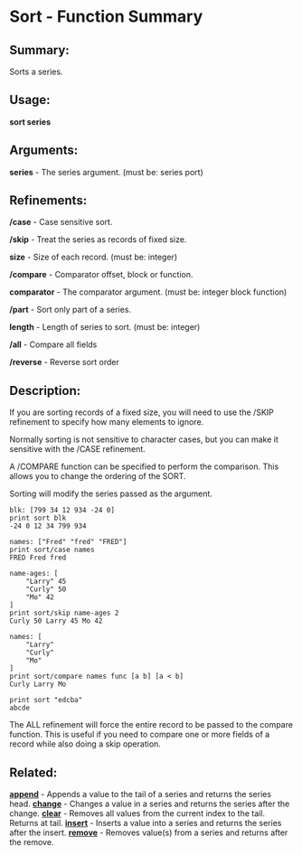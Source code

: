 # Sort - Function Summary

## Summary:

Sorts a series.

## Usage:

**sort series**

## Arguments:

**series** - The series argument. (must be: series port)

## Refinements:

**/case** - Case sensitive sort.

**/skip** - Treat the series as records of fixed size.

**size** - Size of each record. (must be: integer)

**/compare** - Comparator offset, block or function.

**comparator** - The comparator argument. (must be: integer block function)

**/part** - Sort only part of a series.

**length** - Length of series to sort. (must be: integer)

**/all** - Compare all fields

**/reverse** - Reverse sort order

## Description:

If you are sorting records of a fixed size, you will need to use the /SKIP refinement to specify how many elements to ignore.

Normally sorting is not sensitive to character cases, but you can make it sensitive with the /CASE refinement.

A /COMPARE function can be specified to perform the comparison. This allows you to change the ordering of the SORT.

Sorting will modify the series passed as the argument.

```
blk: [799 34 12 934 -24 0]
print sort blk
-24 0 12 34 799 934
```

```
names: ["Fred" "fred" "FRED"]
print sort/case names
FRED Fred fred
```

```
name-ages: [
	"Larry" 45
	"Curly" 50
	"Mo" 42
]
print sort/skip name-ages 2
Curly 50 Larry 45 Mo 42
```

```
names: [
	"Larry"
	"Curly"
	"Mo"
]
print sort/compare names func [a b] [a < b]
Curly Larry Mo
```

```
print sort "edcba"
abcde
```

The ALL refinement will force the entire record to be passed to the compare function. This is useful if you need to compare one or more fields of a record while also doing a skip operation.

## Related:

[**append**](http://www.rebol.com/docs/words/wappend.html) - Appends a value to the tail of a series and returns the series head.
[**change**](http://www.rebol.com/docs/words/wchange.html) - Changes a value in a series and returns the series after the change.
[**clear**](http://www.rebol.com/docs/words/wclear.html) - Removes all values from the current index to the tail. Returns at tail.
[**insert**](http://www.rebol.com/docs/words/winsert.html) - Inserts a value into a series and returns the series after the insert.
[**remove**](http://www.rebol.com/docs/words/wremove.html) - Removes value(s) from a series and returns after the remove.